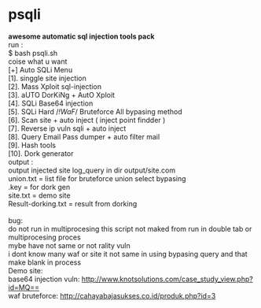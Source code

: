 # psqli
<b>awesome automatic sql injection tools pack</b><br>run :<br>$ bash psqli.sh<br>coise what u want<br>[+] Auto SQLi Menu<br>[1]. singgle site injection<br>[2]. Mass Xploit sql-injection<br>[3]. aUTO DorKiNg + AutO Xploit<br>[4]. SQLi Base64 injection<br>[5]. SQLi Hard /*!WaF*/ Bruteforce All bypasing method<br>[6]. Scan site + auto inject ( inject point findder )<br>[7]. Reverse ip vuln sqli + auto inject<br>[8]. Query Email Pass dumper + auto filter mail<br>[9]. Hash tools<br>[10]. Dork generator<br>output :<br>output injected site log_query in dir output/site.com<br>union.txt = list file for bruteforce union select bypasing<br>.key = for dork gen<br>site.txt = demo site
<br>Result-dorking.txt = result from dorking
<br><br>bug:
<br>do not run in multiprocesing this script not maked from run in double tab or multiprocesing proces<br>mybe have not same or not rality vuln
<br>i dont know many waf or site it not same in using bypasing query and that make blank in process
<br>Demo site:
<br>base64 injection vuln: http://www.knotsolutions.com/case_study_view.php?id=MQ==
<br>waf bruteforce: http://cahayabajasukses.co.id/produk.php?id=3
